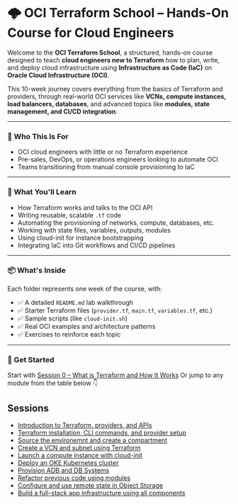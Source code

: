 # 🌩️ OCI Terraform School – Hands-On Course for Cloud Engineers

Welcome to the **OCI Terraform School**, a structured, hands-on course designed to teach **cloud engineers new to Terraform** how to plan, write, and deploy cloud infrastructure using **Infrastructure as Code (IaC)** on **Oracle Cloud Infrastructure (OCI)**.

This 10-week journey covers everything from the basics of Terraform and providers, through real-world OCI services like **VCNs, compute instances, load balancers, databases**, and advanced topics like **modules, state management, and CI/CD integration**.

---

### 🎯 Who This Is For

- OCI cloud engineers with little or no Terraform experience
- Pre-sales, DevOps, or operations engineers looking to automate OCI
- Teams transitioning from manual console provisioning to IaC

---

### 🧭 What You'll Learn

- How Terraform works and talks to the OCI API  
- Writing reusable, scalable `.tf` code  
- Automating the provisioning of networks, compute, databases, etc.  
- Working with state files, variables, outputs, modules  
- Using cloud-init for instance bootstrapping  
- Integrating IaC into Git workflows and CI/CD pipelines

---

### 📦 What's Inside

Each folder represents one week of the course, with:

- ✅ A detailed `README.md` lab walkthrough
- ✅ Starter Terraform files (`provider.tf`, `main.tf`, `variables.tf`, etc.)
- ✅ Sample scripts (like `cloud-init.sh`)
- ✅ Real OCI examples and architecture patterns
- ✅ Exercises to reinforce each topic

---

### 🚀 Get Started

Start with [Session 0 – What is Terraform and How It Works](./session0_intro_to_terraform/README.md)
Or jump to any module from the table below 👇

## Sessions
- [Introduction to Terraform, providers, and APIs](./session0_intro_to_terraform/README.md)
- [Terraform installation, CLI commands, and provider setup](./session1_setup_and_basics/README.md)
- [Source the environemnt and create a compartment](./session2_compartment/README.md)
- [Create a VCN and subnet using Terraform](./session3_vcn_and_subnet/README.md)
- [Launch a compute instance with cloud-init](./session4_compute_instance/README.md)
- [Deploy an OKE Kubernetes cluster](./session5_oke_cluster/README.md)
- [Provision ADB and DB Systems](./session6_oci_databases/README.md)
- [Refactor previous code using modules](./session7_modules/README.md)
- [Configure and use remote state in Object Storage](./session8_remote_state/README.md)
- [Build a full-stack app infrastructure using all components](./session9_final_project/README.md)
